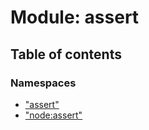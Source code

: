 # Module: assert

## Table of contents

### Namespaces

- [&quot;assert&quot;](assert._assert_.md)
- [&quot;node:assert&quot;](assert._node_assert_.md)
